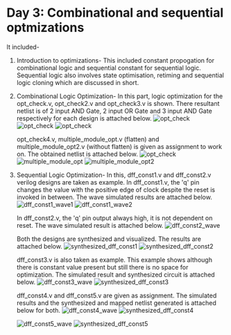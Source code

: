 # Day 3: Combinational and sequential optmizations
It included-
1. Introduction to optimizations-
    This included constant propogation for combinational logic and sequential constant for sequential logic. Sequential logic also involves state optimisation, retiming and sequential logic cloning which are discussed in short. 

2. Combinational Logic Optimization-
    In this part, logic optimization for the opt_check.v, opt_check2.v and opt_check3.v is shown. There resultant netlist is of 2 input AND Gate, 2 input OR Gate and 3 input AND Gate respectively for each design is attached below. 
    ![opt_check](/week_1/day_2/img/combinational_logic_optimization/opt_check.png)
    ![opt_check](/week_1/day_2/img/combinational_logic_optimization/opt_check2.png)
    ![opt_check](/week_1/day_2/img/combinational_logic_optimization/opt_check3.png)
    
    opt_check4.v, multiple_module_opt.v (flatten) and multiple_module_opt2.v (without flatten) is given as assignment to work on. The obtained netlist is attached below.
    ![opt_check](/week_1/day_2/img/combinational_logic_optimization/opt_check4.png)
    ![multiple_module_opt](/week_1/day_2/img/combinational_logic_optimization/multiple_module_opt.png)
    ![multiple_module_opt2](/week_1/day_2/img/combinational_logic_optimization/multiple_module_opt2.png)
    
3. Sequential Logic Optimization-
    In this, dff_const1.v and dff_const2.v verilog designs are taken as example.
    In dff_const1.v, the 'q' pin changes the value with the positive edge of clock despite the reset is invoked in between. The wave simulated results are attached below.
    ![dff_const1_wave1](/week_1/day_2/img/sequential_logic_optimizatoin/dff_const1_wave1.png)
    ![dff_const1_wave2](/week_1/day_2/img/sequential_logic_optimizatoin/dff_const1_wave2.png)
    
    In dff_const2.v, the 'q' pin output always high, it is not dependent on reset. The wave simulated result is attached below.
    ![dff_const2_wave](/week_1/day_2/img/sequential_logic_optimizatoin/dff_const2_wave.png)
    
    Both the designs are synthesized and visualized. The results are attached below.
    ![synthesized_dff_const1](/week_1/day_2/img/sequential_logic_optimizatoin/synthesized_dff_const1.png)
    ![synthesized_dff_const2](/week_1/day_2/img/sequential_logic_optimizatoin/synthesized_dff_const2.png)
    
    dff_const3.v is also taken as example. This example shows although there is constant value present but still there is no space for optimization. The simulated result and synthesized circuit is attached below.
    ![dff_const3_wave](/week_1/day_2/img/sequential_logic_optimizatoin/dff_const3_wave.png)
    ![synthesized_dff_const3](/week_1/day_2/img/sequential_logic_optimizatoin/synthesized_dff_const3.png)
    
    dff_const4.v and dff_const5.v are given as assignment. The simulated results and the synthesized and mapped netlist generated is attached below for both.
    ![dff_const4_wave](/week_1/day_2/img/sequential_logic_optimizatoin/dff_const4_wave.png)
    ![synthesized_dff_const4](/week_1/day_2/img/sequential_logic_optimizatoin/synthesized_dff_const4.png)
    
    ![dff_const5_wave](/week_1/day_2/img/sequential_logic_optimizatoin/dff_const5_wave.png)
    ![synthesized_dff_const5](/week_1/day_2/img/sequential_logic_optimizatoin/synthesized_dff_const5.png)
    
    
